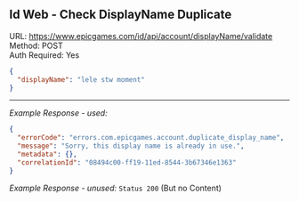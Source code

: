## Id Web - Check DisplayName Duplicate

URL: https://www.epicgames.com/id/api/account/displayName/validate \
Method: POST \
Auth Required: Yes

```json
{
  "displayName": "lele stw moment"
}
```

---

_Example Response - used:_

```json
{
  "errorCode": "errors.com.epicgames.account.duplicate_display_name",
  "message": "Sorry, this display name is already in use.",
  "metadata": {},
  "correlationId": "08494c00-ff19-11ed-8544-3b67346e1363"
}
```

_Example Response - unused:_ `Status 200` (But no Content)
